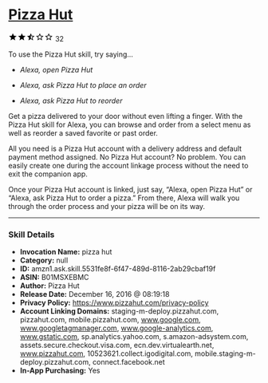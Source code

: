 # [Pizza Hut](http://alexa.amazon.com/#skills/amzn1.ask.skill.5531fe8f-6f47-489d-8116-2ab29cbaf19f)
![2.4 stars](../../images/ic_star_black_18dp_1x.png)![2.4 stars](../../images/ic_star_black_18dp_1x.png)![2.4 stars](../../images/ic_star_half_black_18dp_1x.png)![2.4 stars](../../images/ic_star_border_black_18dp_1x.png)![2.4 stars](../../images/ic_star_border_black_18dp_1x.png) 32

To use the Pizza Hut skill, try saying...

* *Alexa, open Pizza Hut*

* *Alexa, ask Pizza Hut to place an order*

* *Alexa, ask Pizza Hut to reorder*

Get a pizza delivered to your door without even lifting a finger. With the Pizza Hut skill for Alexa, you can browse and order from a select menu as well as reorder a saved favorite or past order.

All you need is a Pizza Hut account with a delivery address and default payment method assigned. No Pizza Hut account? No problem. You can easily create one during the account linkage process without the need to exit the companion app.

Once your Pizza Hut account is linked, just say, “Alexa, open Pizza Hut” or “Alexa, ask Pizza Hut to order a pizza.”  From there, Alexa will walk you through the order process and your pizza will be on its way.

***

### Skill Details

* **Invocation Name:** pizza hut
* **Category:** null
* **ID:** amzn1.ask.skill.5531fe8f-6f47-489d-8116-2ab29cbaf19f
* **ASIN:** B01MSXEBMC
* **Author:** Pizza Hut
* **Release Date:** December 16, 2016 @ 08:19:18
* **Privacy Policy:** https://www.pizzahut.com/privacy-policy
* **Account Linking Domains:** staging-m-deploy.pizzahut.com, pizzahut.com, mobile.pizzahut.com, www.google.com, www.googletagmanager.com, www.google-analytics.com, www.gstatic.com, sp.analytics.yahoo.com, s.amazon-adsystem.com, assets.secure.checkout.visa.com, ecn.dev.virtualearth.net, www.pizzahut.com, 10523621.collect.igodigital.com, mobile.staging-m-deploy.pizzahut.com, connect.facebook.net
* **In-App Purchasing:** Yes
